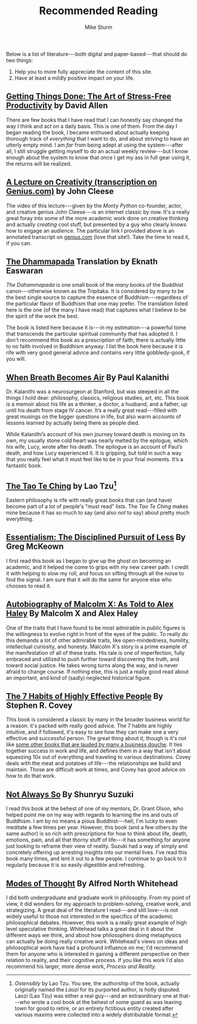 ﻿---
layout: page
title: Recommended Reading
author: Mike Sturm
---  


Below is a list of literature---both digital and paper-based---that should do two things:  

1. Help you to more fully appreciate the content of this site.
2. Have at least a mildly positive impact on your life.

## [Getting Things Done: The Art of Stress-Free Productivity](http://www.amazon.com/gp/product/0143126563/ref=as_li_tl?ie=UTF8&camp=1789&creative=9325&creativeASIN=0143126563&linkCode=as2&tag=youfoolau-20&linkId=VQOBZGSUBJIF3E43) by David Allen  

There are few books that I have read that I can honestly say changed the way I think and act on a daily basis. This is one of them. From the day I began reading the book, I became enthused about actually keeping thorough track of *everything* that I want to do, and about striving to have an utterly empty mind. I am *far* from being adept at using the system---after all, I still struggle getting myself to do an actual weekly review---but I know enough about the system to know that once I get my ass in full gear using it, the returns will be realized.

## [A Lecture on Creativity (transcription on Genius.com)](http://genius.com/5026043) by John Cleese

The video of this lecture---given by the *Monty Python* co-founder, actor, and creative genius John Cleese---is an internet classic by now. It's a really great foray into some of the more academic work done on creative thinking and actually *creating* cool stuff, but presented by a guy who clearly knows how to engage an audience. The particular link I provided above is an annotated transcript on [genius.com](http://genius.com) (love that site!). Take the time to read it, if you can.

## [The Dhammapada](http://www.amazon.com/Dhammapada-Classics-Indian-Spirituality/dp/1586380206/ref=asap_bc?ie=UTF8) Translation by Eknath Easwaran  

*The Dahammapada* is one small book of the *many* books of the Buddhist canon---otherwise known as the Tripitaka. It is considered by many to be the best single source to capture the essence of Buddhism---regardless of the particular flavor of Buddhism that one may prefer. The translation listed here is the one (of the many I have read) that captures what I believe to be the spirit of the work the best.  

The book is listed here because it is---in my estimation---a powerful tome that transcends the particular spiritual community that has adopted it. I don't recommend this book as a prescription of faith; there is actually little to no faith involved in Buddhism anyway. I list the book here because it is rife with very good general advice and contains very little gobbledy-gook, if you will.

## [When Breath Becomes Air](http://www.amazon.com/gp/product/081298840X/ref=x_gr_w_bb?ie=UTF8&tag=httpwwwgoodco-20&linkCode=as2&camp=1789&creative=9325&creativeASIN=081298840X&SubscriptionId=1MGPYB6YW3HWK55XCGG2) By Paul Kalanithi
Dr. Kalanithi was a neurosurgeon at Stanford, but was steeped in all the things I hold dear: philosophy, classics, religious studies, art, etc. This book is a memoir about his life as a thinker, a doctor, a husband, and a father, up until his death from stage IV cancer. It’s a really great read---filled with great musings on the bigger questions in life, but also warm accounts of lessons learned by actually being there as people died.  

While Kalanithi’s account of his own journey toward death is moving on its own, my usually stone cold heart was nearly melted by the epilogue, which his wife, Lucy, wrote after his death. The epilogue is an account of Paul’s death, and how Lucy experienced it. It is gripping, but told in such a way that you really feel what it must feel like to be in your final moments. It’s a fantastic book.

## [The Tao Te Ching](http://www.amazon.com/Tao-Te-Ching-Lao-Tsu/dp/0307949303/ref=dp_ob_image_bk) by Lao Tzu[^1]  
Eastern philosophy is rife with really great books that can (and have) become part of a lot of people's "must read" lists. The *Tao Te Ching* makes mine because it has so much to say (and also *not* to say) about pretty much everything.

## [Essentialism: The Disciplined Pursuit of Less](http://www.amazon.com/gp/product/0804137382/ref=as_li_tl?ie=UTF8&camp=1789&creative=9325&creativeASIN=0804137382&linkCode=as2&tag=youfoolau-20&linkId=N5BCBIV7R35FTKDG) By Greg McKeown  
I first read this book as I began to give up the ghost on becoming an academic, and it helped me come to grips with my new career path. I credit it with helping to slow my roll, and focus on sifting through all the noise to find the signal. I am sure that it will do the same for anyone else who chooses to read it.

## [Autobiography of Malcolm X: As Told to Alex Haley](http://www.amazon.com/The-Autobiography-Malcolm-Told-Haley/dp/0345350685) By Malcolm X and Alex Haley  
One of the traits that I have found to be most admirable in public figures is the willingness to evolve right in front of the eyes of the public. To really do this demands a lot of other admirable traits, like open-mindedness, humility, intellectual curiosity, and honesty. Malcolm X's story is a prime example of the manifestation of all of these traits. His tale is one of imperfection, fully embraced and utilized to push further toward discovering the truth, and toward social justice. He takes wrong turns along the way, and is never afraid to change course. If nothing else, this is just a really good read about an important, and kind of (sadly) neglected historical figure.

## [The 7 Habits of Highly Effective People](http://www.amazon.com/The-Habits-Highly-Effective-People/dp/0743269519) By Stephen R. Covey  
This book is considered a classic by many in the broader business world for a reason: it's packed with really good advice. The 7 habits are highly intuitive, and if followed, it's easy to see how they can make one a very effective and successful person. The great thing about it, though is it's not like [some other books that are lauded by many a business douche](http://www.amazon.com/gp/product/0307465357/ref=as_li_ss_tl?ie=UTF8&camp=1789&creative=390957&creativeASIN=0307465357&linkCode=as2&tag=offsitoftimfe-20). It ties together success in work and life, and defines them in a way that isn't about squeezing 10x out of everything and traveling to various destinations. Covey deals with the meat and potatoes of life---the relationships we build and maintain. Those are difficult work at times, and Covey has good advice on how to do that work.

## [Not Always So](http://www.amazon.com/Not-Always-So-Practicing-Spirit/dp/0060957549/ref=sr_1_1?s=books&ie=UTF8&qid=1458831969&sr=1-1&keywords=not+always+so) By Shunryu Suzuki  
I read this book at the behest of one of my mentors, Dr. Grant Olson, who helped point me on my way with regards to learning the ins and outs of Buddhism. I am by no means a pious Buddhist---hell, I'm lucky to even meditate a few times per year. However, this book (and a few others by the same author) is so rich with prescriptions for how to think about life, death, emotions, pain, and all that thorny stuff of life---it has something for anyone just looking to reframe their view of reality. Suzuki had a way of simply and concretely offering up arresting insights into our mental lives. I've read this book many times, and lent it out to a few people. I continue to go back to it regularly because it is so easily digestible and refreshing.

## [Modes of Thought](http://www.amazon.com/gp/product/002935210X/ref=s9_simh_gw_g14_i1_r?ie=UTF8&fpl=fresh&pf_rd_m=ATVPDKIKX0DER&pf_rd_s=desktop-1&pf_rd_r=1FZPHBG5068A68CP6BD7&pf_rd_t=36701&pf_rd_p=2437869742&pf_rd_i=desktop) By Alfred North Whitehead  
I did both undergraduate and graduate work in philosophy. From my point of view, it did wonders for my approach to problem-solving, creative work, and strategizing. A great deal of the literature I read---and still love---is not widely useful to those not interested in the specifics of the academic philosophical debates. However, this work is a really great example of high level speculative thinking. Whitehead talks a great deal in it about the different ways we think, and about how philosophers doing metaphysics can actually be doing really creative work. Whitehead's views on ideas and philosophical work have had a profound influence on me; I'd recommend them for anyone who is interested in gaining a different perspective on their relation to reality, and their cognitive process. If you like this work I'd also recommend his larger, more dense work, *Process and Reality*.


[^1]: *Ostensibly* by Lao Tzu. You see, the authorship of the book, actually originally named the *Laozi* for its purported author, is hotly disputed. Laozi (Lao Tzu) was either a real guy---and an extraordinary one at that---who wrote a cool book at the behest of some guard as was leaving town for good to retire, or an entirely fictitious entity created after various maxims were collected into a widely distributable format.
